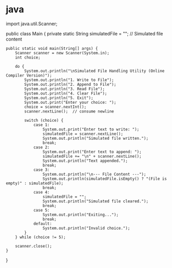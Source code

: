 # java
import java.util.Scanner;

public class Main {
    private static String simulatedFile = ""; // Simulated file content

    public static void main(String[] args) {
        Scanner scanner = new Scanner(System.in);
        int choice;

        do {
            System.out.println("\nSimulated File Handling Utility (Online Compiler Version)");
            System.out.println("1. Write to File");
            System.out.println("2. Append to File");
            System.out.println("3. Read File");
            System.out.println("4. Clear File");
            System.out.println("5. Exit");
            System.out.print("Enter your choice: ");
            choice = scanner.nextInt();
            scanner.nextLine();  // consume newline

            switch (choice) {
                case 1:
                    System.out.print("Enter text to write: ");
                    simulatedFile = scanner.nextLine();
                    System.out.println("Simulated file written.");
                    break;
                case 2:
                    System.out.print("Enter text to append: ");
                    simulatedFile += "\n" + scanner.nextLine();
                    System.out.println("Text appended.");
                    break;
                case 3:
                    System.out.println("\n--- File Content ---");
                    System.out.println(simulatedFile.isEmpty() ? "(File is empty)" : simulatedFile);
                    break;
                case 4:
                    simulatedFile = "";
                    System.out.println("Simulated file cleared.");
                    break;
                case 5:
                    System.out.println("Exiting...");
                    break;
                default:
                    System.out.println("Invalid choice.");
            }
        } while (choice != 5);

        scanner.close();
    }
}
